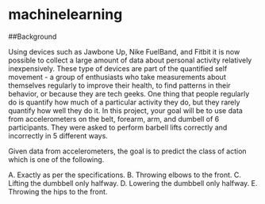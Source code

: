 # machinelearning

##Background

Using devices such as Jawbone Up, Nike FuelBand, and Fitbit it is now possible to collect a large amount of data about 
personal activity relatively inexpensively. These type of devices are part of the quantified self movement - a group of 
enthusiasts who take measurements about themselves regularly to improve their health, to find patterns in their behavior, 
or because they are tech geeks. One thing that people regularly do is quantify how much of a particular activity they do, 
but they rarely quantify how well they do it. In this project, your goal will be to use data from accelerometers on the belt, 
forearm, arm, and dumbell of 6 participants. They were asked to perform barbell lifts correctly and incorrectly in 5 different ways.

Given data from accelerometers, the goal is to predict the class of action which is one of the following.

A. Exactly as per the specifications. 
B. Throwing elbows to the front. 
C. Lifting the dumbbell only halfway. 
D. Lowering the dumbbell only halfway. 
E. Throwing the hips to the front.
